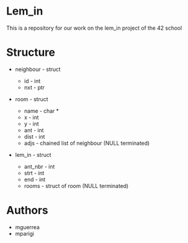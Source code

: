 Lem_in
======

This is a repository for our work on the lem_in project of the 42 school

Structure
=========
+ neighbour - struct
    + id   - int
    + nxt  - ptr

+ room - struct
    + name - char *
    + x    - int
    + y    - int
    + ant  - int
    + dist - int
    + adjs - chained list of neighbour (NULL terminated)

+ lem_in - struct
    + ant_nbr - int
    + strt    - int
    + end     - int
    + rooms   - struct of room (NULL terminated)


Authors
=======
+ mguerrea
+ mparigi

